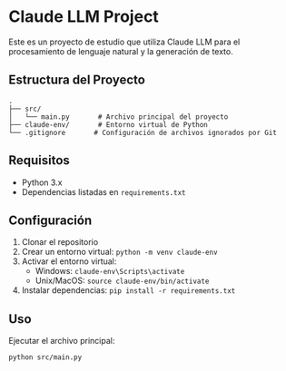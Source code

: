 # Claude LLM Project

Este es un proyecto de estudio que utiliza Claude LLM para el procesamiento de lenguaje natural y la generación de texto.

## Estructura del Proyecto

```
.
├── src/
│   └── main.py       # Archivo principal del proyecto
├── claude-env/       # Entorno virtual de Python
└── .gitignore       # Configuración de archivos ignorados por Git
```

## Requisitos

- Python 3.x
- Dependencias listadas en `requirements.txt`

## Configuración

1. Clonar el repositorio
2. Crear un entorno virtual: `python -m venv claude-env`
3. Activar el entorno virtual:
   - Windows: `claude-env\Scripts\activate`
   - Unix/MacOS: `source claude-env/bin/activate`
4. Instalar dependencias: `pip install -r requirements.txt`

## Uso

Ejecutar el archivo principal:
```bash
python src/main.py
```